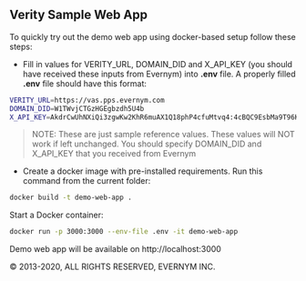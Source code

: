 ## Verity Sample Web App

To quickly try out the demo web app using docker-based setup follow these steps:
- Fill in values for VERITY_URL, DOMAIN_DID and X_API_KEY (you should have received these inputs from Evernym) into **.env** file. A properly filled **.env** file should have this format:
```sh
VERITY_URL=https://vas.pps.evernym.com
DOMAIN_DID=W1TWvjCTGzHGEgbzdh5U4b
X_API_KEY=AkdrCwUhNXiQi3zgwKw2KhR6muAX1Q18phP4cfuMtvq4:4cBQC9EsbMa9T96KA4noZwLJQuVcd6KBwaqFhRqZQKFWT45VEm3jbPCm8S6bqhwh3UKEKAPkHeLz9Gb1d1YE1dW
```
> NOTE: These are just sample reference values. These values will NOT work if left unchanged. You should specify DOMAIN_DID and X_API_KEY that you received from Evernym
- Create a docker image with pre-installed requirements. Run this command from the current folder:
```sh
docker build -t demo-web-app .
```
Start a Docker container:
```sh
docker run -p 3000:3000 --env-file .env -it demo-web-app
```

Demo web app will be available on http://localhost:3000

© 2013-2020, ALL RIGHTS RESERVED, EVERNYM INC.
